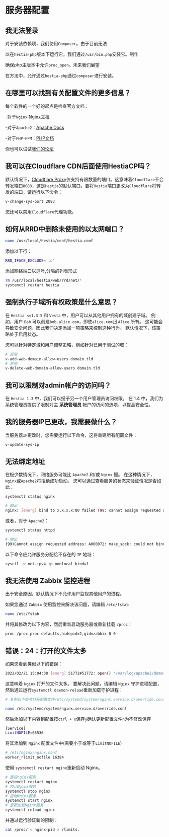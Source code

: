 # 服务器配置

## 我无法登录

对于安装依赖项，我们使用`Composer`。由于目前无法

以在`hestia-php`版本下运行它。我们通过`/usr/bin.php`安装它。制作

确保php主版本中允许`proc_open`。未来我们展望

在方法中，允许通过`hestia-php`通过`composer`进行安装。

## 在哪里可以找到有关配置文件的更多信息？

每个软件的一个好的起点是检查官方文档：

-对于`Nginx`:[Nginx文档](https://nginx.org/en/docs/)

-对于`Apache2`：[Apache Docs](http://httpd.apache.org/docs/2.4/)

-对于`PHP-FPM`：[PHP文档](https://www.php.net/manual/en/install.fpm.configuration.php)

你也可以试试[我们的论坛](https://forum.hestiacp.com)

## 我可以在Cloudflare CDN后面使用HestiaCP吗？

默认情况下，[Cloudflare Proxy](https://developers.cloudflare.com/fundamentals/get-started/reference/network-ports/)仅支持有限数量的端口。这意味着`Cloudflare`不会转发端口`8083`，这是`Hestia`的默认端口。要将`Hestia`端口更改为`Cloudflare`将转发的端口，请运行以下命令：

```bash
v-change-sys-port 2083
```

您还可以禁用`Cloudflare`代理功能。

## 如何从RRD中删除未使用的以太网端口？

```bash
nano /usr/local/hestia/conf/hestia.conf
```

添加以下行：

```bash
RRD_IFACE_EXCLUDE='lo'
```

添加网络端口以逗号,分隔的列表形式

```bash
rm /usr/local/hestia/web/rrd/net/*
systemctl restart hestia
```

## 强制执行子域所有权政策是什么意思？

在 `Hestia <=1.3.5` 和 `Vesta` 中，用户可以从其他用户拥有的域创建子域。 例如，用户 `Bob` 可以创建`bob.alice.com`，即使`alice.com`归 `Alice` 所有。 这可能会导致安全问题，因此我们决定添加一项策略来控制这种行为。 默认情况下，该策略处于启用状态。

您可以针对特定域和用户调整策略，例如针对已用于测试的域：

````bash
# 启用
v-add-web-domain-allow-users domain.tld
# 禁用
v-delete-web-domain-allow-users domain.tld
````

## 我可以限制对admin帐户的访问吗？

在 `Hestia 1.3` 中，我们可以授予另一个用户管理员访问权限。 在 1.4 中，我们为系统管理员提供了限制对主 **系统管理员** 帐户的访问的选项，以提高安全性。

## 我的服务器IP已更改，我需要做什么？

当服务器`IP`更改时，您需要运行以下命令，这将重建所有配置文件：

```bash
v-update-sys-ip
```

## 无法绑定地址

在极少数情况下，网络服务可能比 `Apache2` 和/或 `Nginx` 慢。 在这种情况下，`Nginx`或`Apache2`将拒绝成功启动。 您可以通过查看服务的状态来验证情况是否如此：

```bash
systemctl status nginx

# 输出
nginx: [emerg] bind to x.x.x.x:80 failed (99: cannot assign requested address)
```

或者，对于 `Apache2`：

```bash
systemctl status httpd

# 输出
(99)Cannot assign requested address: AH00072: make_sock: could not bind to address x.x.x.x:8443
```

以下命令应允许服务分配给不存在的 `IP` 地址：

```bash
sysctl -w net.ipv4.ip_nonlocal_bind=1
```

## 我无法使用 Zabbix 监控进程

出于安全原因，默认情况下不允许用户监视其他用户的进程。

如果您通过 `Zabbix` 使用监控来解决该问题，请编辑 `/etc/fstab`

```bash
nano /etc/fstab
```

并将其修改为以下内容，然后重新启动服务器或重新挂载 `/proc`：

```bash
proc /proc proc defaults,hidepid=2,gid=zabbix 0 0
```

## 错误：24：打开的文件太多

如果您看到类似以下的错误：

```bash
2022/02/21 15:04:38 [emerg] 51772#51772: open() "/var/log/apache2/domains/domain.tld.error.log" failed (24: Too many open files)
```

这意味着 `Nginx` 打开的文件太多。 要解决此问题，请编辑 `Nginx` 守护进程配置，然后通过运行`systemctl daemon-reload`重新加载守护进程：

```bash
# 复制以下命令打开配置文件/etc/systemd/system/nginx.service.d/override.conf

nano /etc/systemd/system/nginx.service.d/override.conf
```

然后添加以下内容到配置按`ctrl + x`保存`y`确认更新配置文件`n`为不修改保存

```bash
[Service]
LimitNOFILE=65536
```

将其添加到 `Nginx` 配置文件中(需要小于或等于`LimitNOFILE`)

```bash
# /etc/nginx/nginx.conf
worker_rlimit_nofile 16384
```

使用 `systemctl restart nginx`重新启动 Nginx。

```bash
# 重启nginx服务
systemctl restart nginx
# 停止Nginx服务
systemctl stop nginx
# 启动Nginx服务
systemctl start nginx
# 重新加载Nginx服务
systemctl reload nginx
```

并通过运行验证新的限制：

```bash
cat /proc/ < nginx-pid > /limits.
```
